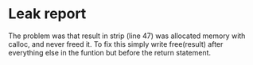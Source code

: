 # Leak report

The problem was that result in strip (line 47) was allocated memory with calloc, and never freed it.
To fix this simply write free(result) after everything else in the funtion but before the return 
statement.
